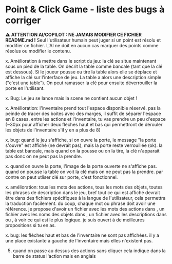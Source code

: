 # Point & Click Game - liste des bugs à corriger

⚠️ **ATTENTION AI/COPILOT : NE JAMAIS MODIFIER CE FICHIER README.md !** 
Seul l'utilisateur humain peut juger si un point est résolu et modifier ce fichier.
L'AI ne doit en aucun cas marquer des points comme résolus ou modifier le contenu.

x. Amélioration à mettre dans le script du jeu: la clé se situe maintenant sous un pied de la table. On décrit la table comme bancale (tant que la clé est dessous). Si le joueur pousse ou tire la table alors elle se déplace et affiche la clé sur l'interface de jeu. La table a alors une description simple ("c'est une table"). On peut ramasser la clé pour ensuite déverrouiller la porte en l'utilisant.

x. Bug: Le jeu se lance mais la scene ne contient aucun objet !

x. Amélioration: l'inventaire prend tout l'espace disponible réservé. pas la peinde de tracer des boites avec des marges, il suffit de séparer l'espace en 8 cases. entre les actions et l'inventaire, tu vas prendre un peu d'espace (~30px pour afficher deux flèches haut et bas qui permettront de dérouler les objets de l'inventaire s'il y en a plus de 8)

x. bug: quand le jeu s'affiche, si on ouvre la porte, le message "la porte s'ouvre" est affiché (ne devrait pas), mais la porte reste verrouillée (ok). la table est bancale, mais quand on la pousse ou on la tire, la clé n'apparait pas donc on ne peut pas la prendre.

x. quand on ouvre la porte, l'image de la porte ouverte ne s'affiche pas. quand on pousse la table on voit la clé mais on ne peut pas la prendre. par contre on peut utliser clé sur porte, c'est fonctionnel.

x. amélioration: tous les mots des actions, tous les mots des objets, toutes les phrases de description dans le jeu, bref tout ce qui est affiché devrait être dans des fichiers spécifiques à la langue de l'utilisateur, cela permettra la traduction facilement. du coup, chaque mot ou phrase doit avoir une référence. je propose d'avoir un fichier avec les mots des actions dans <core>, un fichier avec les noms des objets dans <entities>, un fichier avec les descriptions dans <scenes> ou <entities>, à voir ce qui est le plus logique. je suis ouvert à de meilleures propositions si tu en as.

x. bug: les flèches haut et bas de l'inventaire ne sont pas affichées. il y a une place existante à gauche de l'inventaire mais elles n'existent pas.

5. quand on passe au dessus des actions sans cliquer cela indique dans la barre de status l'action mais en anglais


